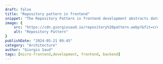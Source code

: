 ```yaml
---
draft: false
title: "Repository pattern in frontend"
snippet: "The Repository Pattern in frontend development abstracts data access logic, enhancing code maintainability and testability by encapsulating operations and promoting loose coupling. It fosters modular, scalable codebases adaptable to changing requirements."
image: {
    src: "https://cdn.giorgiosaud.io/repository%20pattern.webp?&fit=crop&w=430&h=240",
    alt: "Repository Pattern"
}
publishDate: "2024-05-21 09:45"
category: "Architecture"
author: "Giorgio Saud"
tags: [micro-frontend,development, frontend, backend]
---
```

